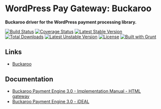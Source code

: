 # WordPress Pay Gateway: Buckaroo

**Buckaroo driver for the WordPress payment processing library.**

[![Build Status](https://travis-ci.org/wp-pay-gateways/buckaroo.svg?branch=develop)](https://travis-ci.org/wp-pay-gateways/buckaroo)
[![Coverage Status](https://coveralls.io/repos/wp-pay-gateways/buckaroo/badge.png?branch=develop)](https://coveralls.io/r/wp-pay-gateways/buckaroo?branch=develop)
[![Latest Stable Version](https://poser.pugx.org/wp-pay-gateways/buckaroo/v/stable.svg)](https://packagist.org/packages/wp-pay-gateways/buckaroo)
[![Total Downloads](https://poser.pugx.org/wp-pay-gateways/buckaroo/downloads.svg)](https://packagist.org/packages/wp-pay-gateways/buckaroo)
[![Latest Unstable Version](https://poser.pugx.org/wp-pay-gateways/buckaroo/v/unstable.svg)](https://packagist.org/packages/wp-pay-gateways/buckaroo)
[![License](https://poser.pugx.org/wp-pay-gateways/buckaroo/license.svg)](https://packagist.org/packages/wp-pay-gateways/buckaroo)
[![Built with Grunt](https://cdn.gruntjs.com/builtwith.png)](http://gruntjs.com/)

## Links

*	[Buckaroo](http://www.buckaroo.nl/)

## Documentation

*	[Buckaroo Payment Engine 3.0 - Implementation Manual - HTML gateway](http://pronamic.nl/wp-content/uploads/2013/04/BPE-3.0-Gateway-HTML.1.02.pdf)
*	[Buckaroo Payment Engine 3.0 - iDEAL](http://pronamic.nl/wp-content/uploads/2013/04/BPE-3.0-Service-iDEAL.2.01.pdf)
